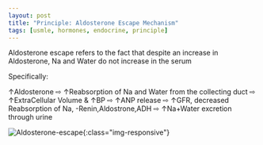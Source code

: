```yaml
---
layout: post
title: "Principle: Aldosterone Escape Mechanism"
tags: [usmle, hormones, endocrine, principle]
---
```


Aldosterone escape refers to the fact that despite an increase in Aldosterone, Na and Water do not increase in the serum

Specifically:

↑Aldosterone ⇨ ↑Reabsorption of Na and Water from the collecting duct ⇨ ↑ExtraCellular Volume & ↑BP ⇨ ↑ANP release ⇨ ↑GFR, decreased Reabsorption of Na, -Renin,Aldostrone,ADH ⇨ ↑Na+Water excretion through urine

![Aldosterone-escape](https://image.slidesharecdn.com/2-150430103158-conversion-gate01/95/dentistry-and-endocrinology-82-638.jpg){:class="img-responsive"}

